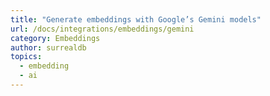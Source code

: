 ```yaml
---
title: "Generate embeddings with Google’s Gemini models"
url: /docs/integrations/embeddings/gemini
category: Embeddings
author: surrealdb
topics:
  - embedding
  - ai
---
```


